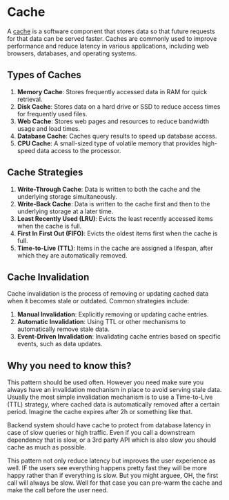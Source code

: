 # Cache

A [cache](https://en.wikipedia.org/wiki/Cache_(computing)) is a software component that stores data so that future requests for that data can be served faster. Caches are commonly used to improve performance and reduce latency in various applications, including web browsers, databases, and operating systems.

## Types of Caches

1. **Memory Cache**: Stores frequently accessed data in RAM for quick retrieval.
2. **Disk Cache**: Stores data on a hard drive or SSD to reduce access times for frequently used files.
3. **Web Cache**: Stores web pages and resources to reduce bandwidth usage and load times.
4. **Database Cache**: Caches query results to speed up database access.
5. **CPU Cache**: A small-sized type of volatile memory that provides high-speed data access to the processor.

## Cache Strategies

1. **Write-Through Cache**: Data is written to both the cache and the underlying storage simultaneously.
2. **Write-Back Cache**: Data is written to the cache first and then to the underlying storage at a later time.
3. **Least Recently Used (LRU)**: Evicts the least recently accessed items when the cache is full.
4. **First In First Out (FIFO)**: Evicts the oldest items first when the cache is full.
5. **Time-to-Live (TTL)**: Items in the cache are assigned a lifespan, after which they are automatically removed. 

## Cache Invalidation

Cache invalidation is the process of removing or updating cached data when it becomes stale or outdated. Common strategies include:
1. **Manual Invalidation**: Explicitly removing or updating cache entries.
2. **Automatic Invalidation**: Using TTL or other mechanisms to automatically remove stale data.
3. **Event-Driven Invalidation**: Invalidating cache entries based on specific events, such as data updates.

## Why you need to know this?

This pattern should be used often. However you need make sure you always have an invalidation mechanism in place to avoid serving stale data. Usually the most simple invalidation mechanism is to use a Time-to-Live (TTL) strategy, where cached data is automatically removed after a certain period. Imagine the cache expires after 2h or something like that.

Backend system should have cache to protect from database latency in case of slow queries or high traffic. Even if you call a downstream dependency that is slow, or a 3rd party API which is also slow you should cache as much as possible.

This pattern not only reduce latency but improves the user experience as well. IF the users see everything happens pretty fast they will be more happy rather than if everything is slow. But you might arguee, OH, the first call will always be slow. Well for that case you can pre-warm the cache and make the call before the user need.